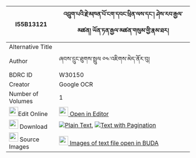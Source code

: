 |I55B13121|འབྲུག་པའི་རྗེ་མཁན་པོ་ངག་དབང་ཕྲིན་ལས་དང་། ཤེས་རབ་རྒྱལ་མཚན། ཡོན་ཏན་རྒྱལ་མཚན་གསུམ་གྱི་རྣམ་ཐར། 
| --- | --- 
|Alternative Title |
|Author| ཞབས་དྲུང་ཐུགས་སྤྲུལ ༠༤་འཇིགས་མེད་ནོར་བུ།
|BDRC ID | W30150
|Creator | Google OCR
|Number of Volumes| 1
|<img width="25" src="https://img.icons8.com/color/25/000000/edit-property.png">Edit Online| [<img width="25" src="https://avatars.githubusercontent.com/u/45091458?s=200&v=4"> Open in Editor](http://editor.openpecha.org/I55B13121)
|<img width="25" src="https://img.icons8.com/fluent/48/000000/download-2.png"/>  Download | [![](https://img.icons8.com/color/20/000000/txt.png)Plain Text](https://github.com/Openpecha/I55B13121/releases/download/v1/drukpa_i_je_khenpo_ngawang_tri_plain_I55B13121.zip), [![](https://img.icons8.com/color/20/000000/txt.png)Text with Pagination](https://github.com/Openpecha/I55B13121/releases/download/v1/drukpa_i_je_khenpo_ngawang_tri_pages_I55B13121.zip)
|<img width="25" src="https://img.icons8.com/plasticine/100/000000/pictures-folder.png"/>  Source Images | [<img width="25" src="https://library.bdrc.io/icons/BUDA-small.svg"> Images of text file open in BUDA](https://library.bdrc.io/show/bdr:W30150)
